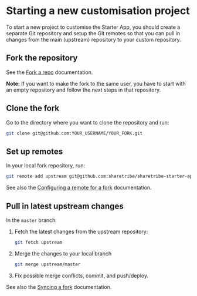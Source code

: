 # Starting a new customisation project

To start a new project to customise the Starter App, you should create a separate Git repository and
setup the Git remotes so that you can pull in changes from the main (upstream) repository to your
custom repository.

## Fork the repository

See the [Fork a repo](https://help.github.com/articles/fork-a-repo/) documentation.

**Note:** If you want to make the fork to the same user, you have to start with an empty repository
and follow the next steps in that repository.

## Clone the fork

Go to the directory where you want to clone the repository and run:

```sh
git clone git@github.com:YOUR_USERNAME/YOUR_FORK.git
```

## Set up remotes

In your local fork repository, run:

```sh
git remote add upstream git@github.com:sharetribe/sharetribe-starter-app.git
```

See also the
[Configuring a remote for a fork](https://help.github.com/articles/configuring-a-remote-for-a-fork/)
documentation.

## Pull in latest upstream changes

In the `master` branch:

1.  Fetch the latest changes from the upstream repository:

    ```sh
    git fetch upstream
    ```

1.  Merge the changes to your local branch

    ```sh
    git merge upstream/master
    ```

1.  Fix possible merge conflicts, commit, and push/deploy.

See also the [Syncing a fork](https://help.github.com/articles/syncing-a-fork/) documentation.
